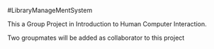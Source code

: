#LibraryManageMentSystem

This a Group Project in Introduction to Human Computer Interaction.

Two groupmates will be added as collaborator to this project
